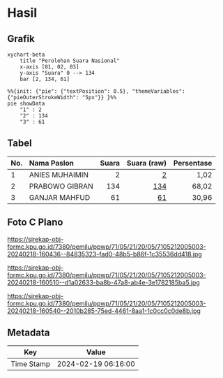 # Hasil

## Grafik

```mermaid
xychart-beta
    title "Perolehan Suara Nasional"
    x-axis [01, 02, 03]
    y-axis "Suara" 0 --> 134
    bar [2, 134, 61]
```

```mermaid
%%{init: {"pie": {"textPosition": 0.5}, "themeVariables": {"pieOuterStrokeWidth": "5px"}} }%%
pie showData
    "1" : 2
    "2" : 134
    "3" : 61
```

## Tabel

| No. | Nama Paslon    | Suara | Suara (raw) | Persentase |
|:--- |:-------------- | -----:| -----------:| ----------:|
| 1   | ANIES MUHAIMIN | 2     | [2][p-1]    | 1,02       |
| 2   | PRABOWO GIBRAN | 134   | [134][p-2]  | 68,02      |
| 3   | GANJAR MAHFUD  | 61    | [61][p-3]   | 30,96      |


[p-1]: https://github.com/gigit-pemilu/pemilu-2024/blob/main/pilpres/hitung-suara/sub/71-sulawesi-utara/sub/05-minahasa-selatan/sub/21-motoling-barat/sub/2005-ranaan-baru-satu/sub/003-tps/sub/paslon-1.txt
[p-2]: https://github.com/gigit-pemilu/pemilu-2024/blob/main/pilpres/hitung-suara/sub/71-sulawesi-utara/sub/05-minahasa-selatan/sub/21-motoling-barat/sub/2005-ranaan-baru-satu/sub/003-tps/sub/paslon-2.txt
[p-3]: https://github.com/gigit-pemilu/pemilu-2024/blob/main/pilpres/hitung-suara/sub/71-sulawesi-utara/sub/05-minahasa-selatan/sub/21-motoling-barat/sub/2005-ranaan-baru-satu/sub/003-tps/sub/paslon-3.txt

## Foto C Plano

https://sirekap-obj-formc.kpu.go.id/7380/pemilu/ppwp/71/05/21/20/05/7105212005003-20240218-160436--84835323-fad0-48b5-b86f-1c35536dd418.jpg

https://sirekap-obj-formc.kpu.go.id/7380/pemilu/ppwp/71/05/21/20/05/7105212005003-20240218-160510--d1a02633-ba8b-47a8-ab4e-3e1782185ba5.jpg

https://sirekap-obj-formc.kpu.go.id/7380/pemilu/ppwp/71/05/21/20/05/7105212005003-20240218-160540--2010b285-75ed-4461-8aa1-1c0cc0c0de8b.jpg


## Metadata

| Key        | Value               |
| ---------- | ------------------- |
| Time Stamp | 2024-02-19 06:16:00 |



